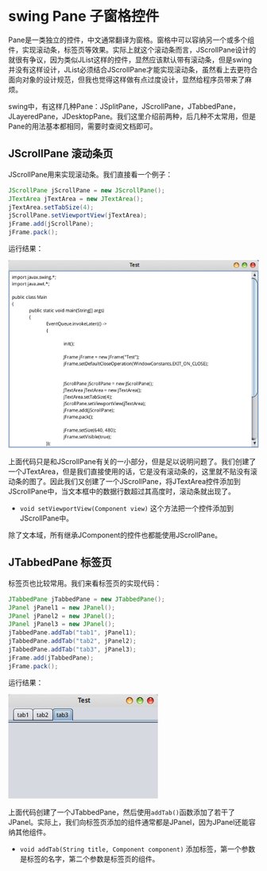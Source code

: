 # swing Pane 子窗格控件

Pane是一类独立的控件，中文通常翻译为窗格。窗格中可以容纳另一个或多个组件，实现滚动条，标签页等效果。实际上就这个滚动条而言，JScrollPane设计的就很有争议，因为类似JList这样的控件，显然应该默认带有滚动条，但是swing并没有这样设计，JList必须结合JScrollPane才能实现滚动条，虽然看上去更符合面向对象的设计规范，但我也觉得这样做有点过度设计，显然给程序员带来了麻烦。

swing中，有这样几种Pane：JSplitPane，JScrollPane，JTabbedPane，JLayeredPane，JDesktopPane。我们这里介绍前两种，后几种不太常用，但是Pane的用法基本都相同，需要时查阅文档即可。

## JScrollPane 滚动条页

JScrollPane用来实现滚动条。我们直接看一个例子：

```java
JScrollPane jScrollPane = new JScrollPane();
JTextArea jTextArea = new JTextArea();
jTextArea.setTabSize(4);
jScrollPane.setViewportView(jTextArea);
jFrame.add(jScrollPane);
jFrame.pack();
```

运行结果：

![](res/1.png)

上面代码只是和JScrollPane有关的一小部分，但是足以说明问题了。我们创建了一个JTextArea，但是我们直接使用的话，它是没有滚动条的，这里就不贴没有滚动条的图了。因此我们又创建了一个JScrollPane，将JTextArea控件添加到JScrollPane中，当文本框中的数据行数超过其高度时，滚动条就出现了。

* `void setViewportView(Component view)` 这个方法把一个控件添加到JScrollPane中。

除了文本域，所有继承JComponent的控件也都能使用JScrollPane。

## JTabbedPane 标签页

标签页也比较常用。我们来看标签页的实现代码：

```java
JTabbedPane jTabbedPane = new JTabbedPane();
JPanel jPanel1 = new JPanel();
JPanel jPanel2 = new JPanel();
JPanel jPanel3 = new JPanel();
jTabbedPane.addTab("tab1", jPanel1);
jTabbedPane.addTab("tab2", jPanel2);
jTabbedPane.addTab("tab3", jPanel3);
jFrame.add(jTabbedPane);
jFrame.pack();
```

运行结果：

![](res/2.png)

上面代码创建了一个JTabbedPane，然后使用`addTab()`函数添加了若干了JPanel。实际上，我们向标签页添加的组件通常都是JPanel，因为JPanel还能容纳其他组件。

* `void addTab(String title, Component component)` 添加标签，第一个参数是标签的名字，第二个参数是标签页的组件。
